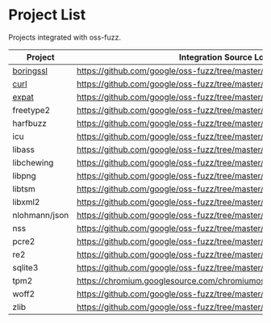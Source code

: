 # Project List

Projects integrated with oss-fuzz.

| Project | Integration Source Location |
| ------------ | --------------- |
| [boringssl](https://boringssl.googlesource.com/boringssl/) | https://github.com/google/oss-fuzz/tree/master/boringssl |
| [curl](https://curl.haxx.se/) | https://github.com/google/oss-fuzz/tree/master/curl |
| [expat](http://expat.sourceforge.net/) | https://github.com/google/oss-fuzz/tree/master/expat |
| freetype2 | https://github.com/google/oss-fuzz/tree/master/freetype2 |
| harfbuzz | https://github.com/google/oss-fuzz/tree/master/harfbuzz |
| icu | https://github.com/google/oss-fuzz/tree/master/icu |
| libass | https://github.com/google/oss-fuzz/tree/master/libass |
| libchewing | https://github.com/google/oss-fuzz/tree/master/libchewing |
| libpng | https://github.com/google/oss-fuzz/tree/master/libpng |
| libtsm | https://github.com/google/oss-fuzz/tree/master/libtsm |
| libxml2 | https://github.com/google/oss-fuzz/tree/master/libxml2 |
| nlohmann/json | https://github.com/google/oss-fuzz/tree/master/json |
| nss | https://github.com/google/oss-fuzz/tree/master/nss |
| pcre2 | https://github.com/google/oss-fuzz/tree/master/pcre2 |
| re2 | https://github.com/google/oss-fuzz/tree/master/re2 |
| sqlite3 | https://github.com/google/oss-fuzz/tree/master/sqlite3 | 
| tpm2 | https://chromium.googlesource.com/chromiumos/third_party/tpm2/+/master/fuzz/ |
| woff2 | https://github.com/google/oss-fuzz/tree/master/woff2 |
| zlib | https://github.com/google/oss-fuzz/tree/master/zlib |
